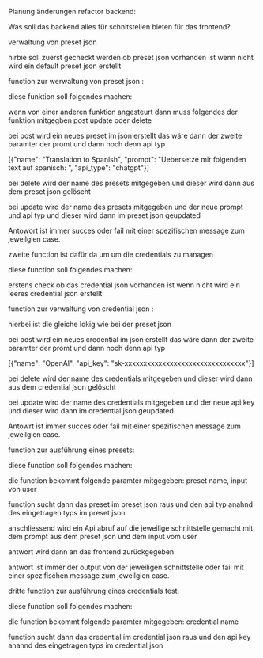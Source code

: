 

Planung änderungen refactor backend: 

Was soll das backend alles für schnitstellen bieten für das frontend? 


verwaltung von preset json

hirbie soll zuerst gecheckt werden ob preset json vorhanden ist wenn nicht wird ein default preset json erstellt

function zur werwaltung von preset json : 

diese funktion soll folgendes machen: 

wenn von einer anderen funktion angesteurt dann muss folgendes der funktion mitgegben post update oder delete 

bei post wird ein neues preset im json erstellt das wäre dann der zweite paramter der promt und dann noch denn api typ 

[{"name": "Translation to Spanish", "prompt": "Uebersetze mir folgenden text auf spanisch: ", "api_type": "chatgpt"}]


bei delete wird der name des presets mitgegeben und dieser wird dann aus dem preset json gelöscht

bei update wird der name des presets mitgegeben und der neue prompt und api typ und dieser wird dann im preset json geupdated

Antowort ist immer succes oder fail mit einer spezifischen message zum jeweilgien case. 



zweite function ist dafür da um um die credentials zu managen


diese function soll folgendes machen:

erstens check ob das credential json vorhanden ist wenn nicht wird ein leeres credential json erstellt

function zur verwaltung von credential json :

hierbei ist die gleiche lokig wie bei der preset json

bei post wird ein neues credential im json erstellt das wäre dann der zweite paramter der promt und dann noch denn api typ 

[{"name": "OpenAI", "api_key": "sk-xxxxxxxxxxxxxxxxxxxxxxxxxxxxxxxx"}]

bei delete wird der name des credentials mitgegeben und dieser wird dann aus dem credential json gelöscht

bei update wird der name des credentials mitgegeben und der neue api key und dieser wird dann im credential json geupdated


Antowrt ist immer succes oder fail mit einer spezifischen message zum jeweilgien case.

function zur ausführung eines presets: 

diese function soll folgendes machen:

die function bekommt folgende paramter mitgegeben: preset name, input von user 

function sucht dann das preset im preset json raus und den api typ anahnd des eingetragen typs im preset json 

anschliessend wird ein Api abruf auf die jeweilige schnittstelle gemacht mit dem prompt aus dem preset json und dem input vom user

antwort wird dann an das frontend zurückgegeben

antwort ist immer der output von der jeweiligen schnittstelle oder fail mit einer spezifischen message zum jeweilgien case.

dritte function zur ausführung eines credentials test:

diese function soll folgendes machen:

die function bekommt folgende paramter mitgegeben: credential name

function sucht dann das credential im credential json raus und den api key anahnd des eingetragen typs im credential json




